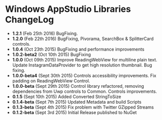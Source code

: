 Windows AppStudio Libraries ChangeLog
=====================================
- **1.2.1** (Feb 25th 2016) BugFixing.
- **1.2.0** (Feb 22th 2016) BugFixing, Pivorama, SearchBox & SplitterCard controls.
- **1.0.4** (Oct 23th 2015) BugFixing and performance improvements
- **1.0.2-beta2** (Oct 10th 2015) BugFixing
- **1.0.0** (Oct 09th 2015) Improve ReadingWebView for multiline plain text. Update InstagramDataProvider to get high resolution thumbnail. Bug fixing.
- **1.0.0-beta4** (Sept 30th 2015) Controls accessibility improvements. Fix padding on ReadingWebView Control.
- **1.0.0-beta** (Sept 29th 2015) Control library refactored, removing dependencies from Uwp controls to Common. Controls improvements. 
- **0.1.5** (Sept 10th 2015) Added Converted StringToSize
- **0.1.4-beta** (Sept 7th 2015) Updated Metadata and build Scripts 
- **0.1.3-beta** (Sept 4th 2015) Fix problem with Twitter GZipped Streams
- **0.1.2-beta** (Sept 3rd 2015) Initial Release published to NuGet

	